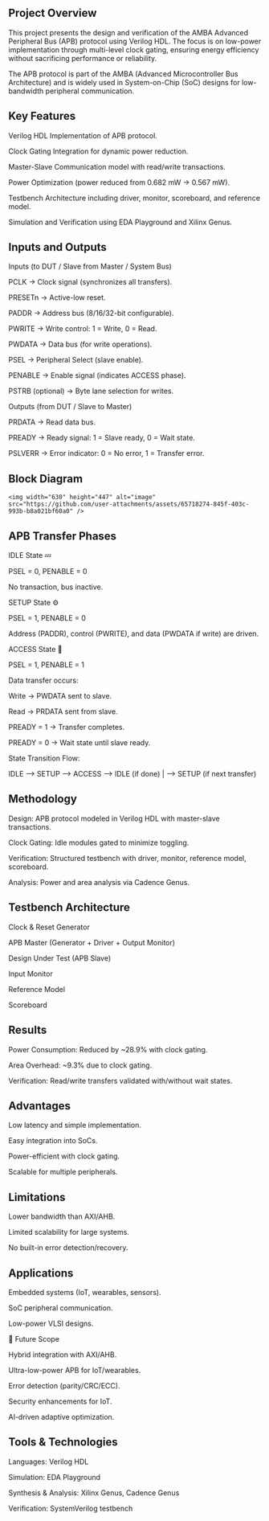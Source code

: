 ## Project Overview

This project presents the design and verification of the AMBA Advanced Peripheral Bus (APB) protocol using Verilog HDL.
The focus is on low-power implementation through multi-level clock gating, ensuring energy efficiency without sacrificing performance or reliability.

The APB protocol is part of the AMBA (Advanced Microcontroller Bus Architecture) and is widely used in System-on-Chip (SoC) designs for low-bandwidth peripheral communication.

## Key Features

Verilog HDL Implementation of APB protocol.

Clock Gating Integration for dynamic power reduction.

Master-Slave Communication model with read/write transactions.

Power Optimization (power reduced from 0.682 mW → 0.567 mW).

Testbench Architecture including driver, monitor, scoreboard, and reference model.

Simulation and Verification using EDA Playground and Xilinx Genus.

## Inputs and Outputs
Inputs (to DUT / Slave from Master / System Bus)

PCLK → Clock signal (synchronizes all transfers).

PRESETn → Active-low reset.

PADDR → Address bus (8/16/32-bit configurable).

PWRITE → Write control: 1 = Write, 0 = Read.

PWDATA → Data bus (for write operations).

PSEL → Peripheral Select (slave enable).

PENABLE → Enable signal (indicates ACCESS phase).

PSTRB (optional) → Byte lane selection for writes.

Outputs (from DUT / Slave to Master)

PRDATA → Read data bus.

PREADY → Ready signal: 1 = Slave ready, 0 = Wait state.

PSLVERR → Error indicator: 0 = No error, 1 = Transfer error.

## Block Diagram
    <img width="630" height="447" alt="image" src="https://github.com/user-attachments/assets/65718274-845f-403c-993b-b8a021bf60a0" />


## APB Transfer Phases

IDLE State 💤

PSEL = 0, PENABLE = 0

No transaction, bus inactive.

SETUP State ⚙️

PSEL = 1, PENABLE = 0

Address (PADDR), control (PWRITE), and data (PWDATA if write) are driven.

ACCESS State 🚦

PSEL = 1, PENABLE = 1

Data transfer occurs:

Write → PWDATA sent to slave.

Read → PRDATA sent from slave.

PREADY = 1 → Transfer completes.

PREADY = 0 → Wait state until slave ready.

State Transition Flow:

IDLE  -->  SETUP  -->  ACCESS  -->  IDLE (if done)
                          |
                          -->  SETUP (if next transfer)

## Methodology

Design: APB protocol modeled in Verilog HDL with master-slave transactions.

Clock Gating: Idle modules gated to minimize toggling.

Verification: Structured testbench with driver, monitor, reference model, scoreboard.

Analysis: Power and area analysis via Cadence Genus.

## Testbench Architecture

Clock & Reset Generator

APB Master (Generator + Driver + Output Monitor)

Design Under Test (APB Slave)

Input Monitor

Reference Model

Scoreboard

## Results

Power Consumption: Reduced by ~28.9% with clock gating.

Area Overhead: ~9.3% due to clock gating.

Verification: Read/write transfers validated with/without wait states.

## Advantages

Low latency and simple implementation.

Easy integration into SoCs.

Power-efficient with clock gating.

Scalable for multiple peripherals.

## Limitations

Lower bandwidth than AXI/AHB.

Limited scalability for large systems.

No built-in error detection/recovery.

 ## Applications

Embedded systems (IoT, wearables, sensors).

SoC peripheral communication.

Low-power VLSI designs.

🔮 Future Scope

Hybrid integration with AXI/AHB.

Ultra-low-power APB for IoT/wearables.

Error detection (parity/CRC/ECC).

Security enhancements for IoT.

AI-driven adaptive optimization.

## Tools & Technologies

Languages: Verilog HDL

Simulation: EDA Playground

Synthesis & Analysis: Xilinx Genus, Cadence Genus

Verification: SystemVerilog testbench
